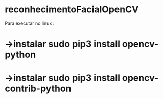 # reconhecimentoFacialOpenCV

Para executar no linux :

# ->instalar sudo pip3 install opencv-python
# ->instalar sudo pip3 install opencv-contrib-python
